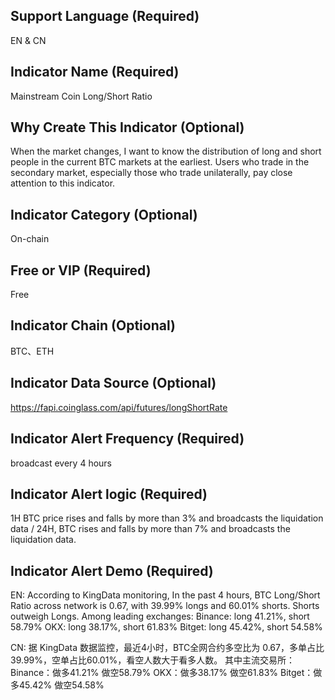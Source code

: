 ## Support Language (Required)
EN & CN

## Indicator Name (Required)
Mainstream Coin Long/Short Ratio

## Why Create This Indicator (Optional)
When the market changes, I want to know the distribution of long and short people in the current BTC markets at the earliest. 
Users who trade in the secondary market, especially those who trade unilaterally, pay close attention to this indicator.

## Indicator Category (Optional)
On-chain

## Free or VIP (Required)
Free

## Indicator Chain (Optional)
BTC、ETH

## Indicator Data Source (Optional)
https://fapi.coinglass.com/api/futures/longShortRate

## Indicator Alert Frequency (Required)
broadcast every 4 hours

## Indicator Alert logic (Required)
1H BTC price rises and falls by more than 3% and broadcasts the liquidation data / 24H, 
BTC rises and falls by more than 7% and broadcasts the liquidation data.

## Indicator Alert Demo (Required)
EN:
According to KingData monitoring, In the past 4 hours, BTC Long/Short Ratio across network is 0.67, with 39.99% longs and  60.01% shorts. Shorts outweigh Longs.
Among leading exchanges:
Binance: long 41.21%, short 58.79%
OKX: long 38.17%, short 61.83%
Bitget: long 45.42%, short 54.58%

CN:
据 KingData 数据监控，最近4小时，BTC全网合约多空比为 0.67，多单占比 39.99%，空单占比60.01%，看空人数大于看多人数。
其中主流交易所：
Binance：做多41.21% 做空58.79%
OKX：做多38.17% 做空61.83%
Bitget：做多45.42% 做空54.58%